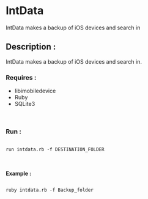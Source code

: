 IntData
=======

IntData makes a backup of iOS devices and search in


<h2>Description : </h2>

IntData makes a backup of iOS devices and search in.<br />

<h3>Requires : </h3>
<ul>
  <li>libimobiledevice</li>
  <li>Ruby</li>
  <li>SQLite3</li>
</ul>
<br />
<h3>Run :</h3>
<pre>
<code>
run intdata.rb -f DESTINATION_FOLDER
</code>
</pre>
<br />
<strong>Example :</strong>
<pre>
<code>
ruby intdata.rb -f Backup_folder
</code>
</pre>

